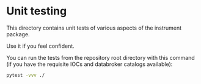 # Unit testing

This directory contains unit tests of various aspects of the instrument package.

Use it if you feel confident.

You can run the tests from the repository root directory with this command
(if you have the requisite IOCs and databroker catalogs available):

```bash
pytest -vvv ./
```
